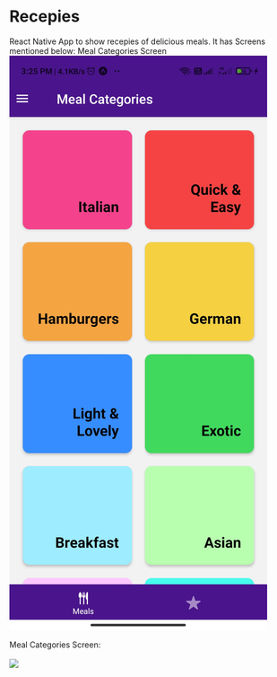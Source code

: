 # Recepies
React Native App to show recepies of delicious meals. It has Screens mentioned below:
Meal Categories Screen
<img src="/assets/meal-categories.jpg" alt="Meal Categories Screen"/>
<div style="display:flex; flex-direction:column">
  Meal Categories Screen:
  <br/><br/>
  <img src="https://cdn.vox-cdn.com/thumbor/T2pyPJXX0Exq-us6FpS-AiLMMmA=/0x0:1440x2960/1120x0/filters:focal(0x0:1440x2960):format(webp):no_upscale()/cdn.vox-cdn.com/uploads/chorus_asset/file/19358444/android2.png" width="350" />
</div>
